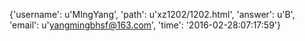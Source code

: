 {'username': u'MIngYang', 'path': u'xz1202/1202.html', 'answer': u'B', 'email': u'yangmingbhsf@163.com', 'time': '2016-02-28:07:17:59'}